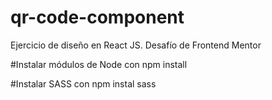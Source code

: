 # qr-code-component
Ejercicio de diseño en React JS. Desafío de Frontend Mentor

#Instalar módulos de Node con npm install

#Instalar SASS con npm instal sass
